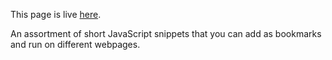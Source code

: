 This page is live [here](https://jslinks.ihtfy.com).

An assortment of short JavaScript snippets that you can add as bookmarks and run on different webpages.